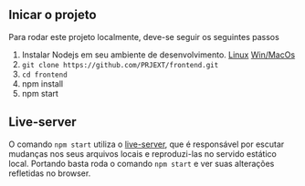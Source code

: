 ## Inicar o projeto

Para rodar este projeto localmente, deve-se seguir os seguintes passos

1. Instalar Nodejs em seu ambiente de desenvolvimento. [Linux](https://tecadmin.net/install-nodejs-with-nvm/) [Win/MacOs](https://medium.com/node-brasil/instalando-node-js-via-nvm-node-version-manager-219cef173952)
2. `git clone https://github.com/PRJEXT/frontend.git`
3. `cd frontend`
4. npm install
5. npm start

## Live-server

O comando `npm start` utiliza o [live-server](https://www.npmjs.com/package/live-server), que é responsável por escutar mudanças nos seus arquivos locais e reproduzi-las no servido estático local. Portando basta roda o comando `npm start` e ver suas alterações refletidas no browser.
